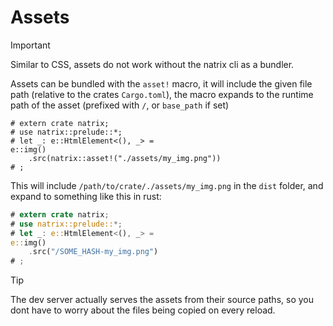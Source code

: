 # Assets

> [!IMPORTANT]
> Similar to CSS, assets do not work without the natrix cli as a bundler.

Assets can be bundled with the `asset!` macro, it will include the given file path (relative to the crates `Cargo.toml`), the macro expands to the runtime path of the asset (prefixed with `/`, or `base_path` if set)

```rust,ignore
# extern crate natrix;
# use natrix::prelude::*;
# let _: e::HtmlElement<(), _> =
e::img()
    .src(natrix::asset!("./assets/my_img.png"))
# ;
```

This will include `/path/to/crate/./assets/my_img.png` in the `dist` folder, and expand to something like this in rust:
```rust
# extern crate natrix;
# use natrix::prelude::*;
# let _: e::HtmlElement<(), _> =
e::img()
    .src("/SOME_HASH-my_img.png")
# ;
```

> [!TIP]
> The dev server actually serves the assets from their source paths, so you dont have to worry about the files being copied on every reload. 
